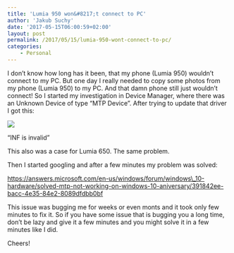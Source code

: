 ```yaml
---
title: 'Lumia 950 won&#8217;t connect to PC'
author: 'Jakub Suchy'
date: '2017-05-15T06:00:59+02:00'
layout: post
permalink: /2017/05/15/lumia-950-wont-connect-to-pc/
categories:
    - Personal
---
```


I don’t know how long has it been, that my phone (Lumia 950) wouldn’t connect to my PC. But one day I really needed to copy some photos from my phone (Lumia 950) to my PC. And that damn phone still just wouldn’t connect! So I started my investigation in Device Manager, where there was an Unknown Device of type “MTP Device”. After trying to update that driver I got this:

[![](http://jakubsuchy.com/wp-content/uploads/2017/05/mmc_2017-05-12_19-14-22-300x246.png)](http://jakubsuchy.com/wp-content/uploads/2017/05/mmc_2017-05-12_19-14-22.png)

“INF is invalid”

This also was a case for Lumia 650. The same problem.

Then I started googling and after a few minutes my problem was solved:

https://answers.microsoft.com/en-us/windows/forum/windows\_10-hardware/solved-mtp-not-working-on-windows-10-aniversary/391842ee-bacc-4e35-84e2-8089dfdbb0bf

This issue was bugging me for weeks or even monts and it took only few minutes to fix it. So if you have some issue that is bugging you a long time, don’t be lazy and give it a few minutes and you might solve it in a few minutes like I did.

Cheers!